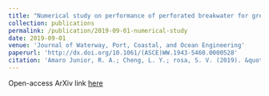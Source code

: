 ```yaml
---
title: "Numerical study on performance of perforated breakwater for green water"
collection: publications
permalink: /publication/2019-09-01-numerical-study
date: 2019-09-01
venue: 'Journal of Waterway, Port, Coastal, and Ocean Engineering'
paperurl: 'http://dx.doi.org/10.1061/(ASCE)WW.1943-5460.0000528'
citation: 'Amaro Junior, R. A.; Cheng, L. Y.; rosa, S. V. (2019). &quot;Numerical study on performance of perforated breakwater for green water.&quot; <i>Journal of Waterway, Port, Coastal, and Ocean Engineering</i>, 145: 1-19'
---
```


Open-access ArXiv link <a href="https://doi.org/10.48550/arXiv.2306.01954" target="_blank">here</a>